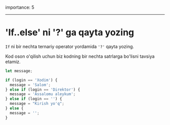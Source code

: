 importance: 5

---

# 'If..else' ni '?' ga qayta yozing

`If` ni bir nechta ternariy operator yordamida `'?'` qayta yozing.

Kod oson o'qilish uchun biz kodning bir nechta satrlarga bo'lisni tavsiya etamiz.

```js
let message;

if (login == 'Xodim') {
  message = 'Salom';
} else if (login == 'Direktor') {
  message = 'Assalomu aleykum';
} else if (login == '') {
  message = "Kirish yo'q";
} else {
  message = '';
}
```
